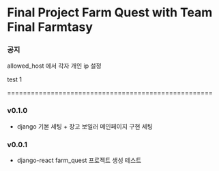 # Final Project Farm Quest with Team Final Farmtasy

<!-- notice -->
### 공지

allowed_host 에서 각자 개인 ip 설정

test
1

====================================================
<!-- version -->


### v0.1.0  
- django 기본 세팅 + 장고 보일러 메인페이지 구현 세팅


### v0.0.1  
- django-react farm_quest 프로젝트 생성 테스트

